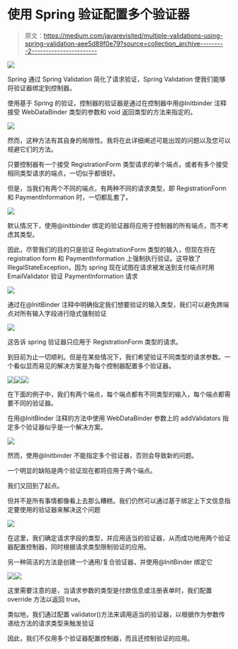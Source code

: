 # 使用 Spring 验证配置多个验证器

> 原文：<https://medium.com/javarevisited/multiple-validations-using-spring-validation-aee5d89f0e79?source=collection_archive---------2----------------------->

![](img/428657b0077eda580254390dce4f22ca.png)

Spring 通过 Spring Validation 简化了请求验证，Spring Validation 使我们能够将验证器绑定到控制器。

使用基于 Spring 的验证，控制器的验证器是通过在控制器中用@Initbinder 注释接受 WebDataBinder 类型的参数和 void 返回类型的方法来指定的。

![](img/a4c0743c3e865d5048cd955e6ae3a377.png)

然而，这种方法有其自身的局限性。我将在此详细阐述可能出现的问题以及您可以规避它们的方法。

只要控制器有一个接受 RegistrationForm 类型请求的单个端点，或者有多个接受相同类型请求的端点，一切似乎都很好。

但是，当我们有两个不同的端点，有两种不同的请求类型，即 RegistrationForm 和 PaymentInformation 时，一切都乱套了。

![](img/075be7eaa8aef884fae0ba7615bd536c.png)

默认情况下，使用@initbinder 绑定的验证器将应用于控制器的所有端点，而不考虑其类型。

因此，尽管我们的目的只是验证 RegistrationForm 类型的输入，但现在将在 registration form 和 PaymentInformation 上强制执行验证。这导致了 IllegalStateException，因为 spring 现在试图在请求被发送到支付端点时用 EmailValidator 验证 PaymentInformation 请求

![](img/52305182c16ca43d778ce9c3d2b36c4c.png)

通过在@InitBinder 注释中明确指定我们想要验证的输入类型，我们可以避免跨端点对所有输入字段进行隐式强制验证

![](img/b163abc1ef916dd9c6f2113bd9e47d06.png)

这告诉 spring 验证器只应用于 RegistrationForm 类型的请求。

到目前为止一切顺利。但是在某些情况下，我们希望验证不同类型的请求参数。一个看似显而易见的解决方案是为每个控制器配置多个验证器。

![](img/7268ef9c2eea85d85d0cf92da5153a45.png)![](img/64ccf3fe05105d38dd3ec6dea2d84dbc.png)![](img/e97b33c9ff67eda14860d6e5522c6643.png)

在下面的例子中，我们有两个端点，每个端点都有不同类型的输入，每个端点都需要不同的验证器。

在用@InitBinder 注释的方法中使用 WebDataBinder 参数上的 addValidators 指定多个验证器似乎是一个解决方案。

![](img/5f1c7838d687ff83adacc8b85b3b42e7.png)

然而，使用@Initbinder 不能指定多个验证器，否则会导致新的问题。

一个明显的缺陷是两个验证现在都将应用于两个端点。

我们又回到了起点。

但并不是所有事情都像看上去那么糟糕。我们仍然可以通过基于绑定上下文信息指定要使用的验证器来解决这个问题

![](img/04d17878847db2ff3f7b341f876ec77e.png)

在这里，我们确定请求字段的类型，并应用适当的验证器，从而成功地用两个验证器配置控制器，同时根据请求类型限制验证的应用。

另一种简洁的方法是创建一个通用/复合验证器，并使用@InitBinder 绑定它

![](img/46555b3f7c5704c873fe9a4234312ca2.png)![](img/39215c9b1c8be644e5dcc14f47897ccc.png)

这里需要注意的是，当请求参数的类型是付款信息或注册表单时，我们配置 override 方法以返回 true。

类似地，我们通过配置 validator()方法来调用适当的验证器，以根据作为参数传递给方法的请求类型来触发验证

因此，我们不仅用多个验证器配置控制器，而且还控制验证的应用。